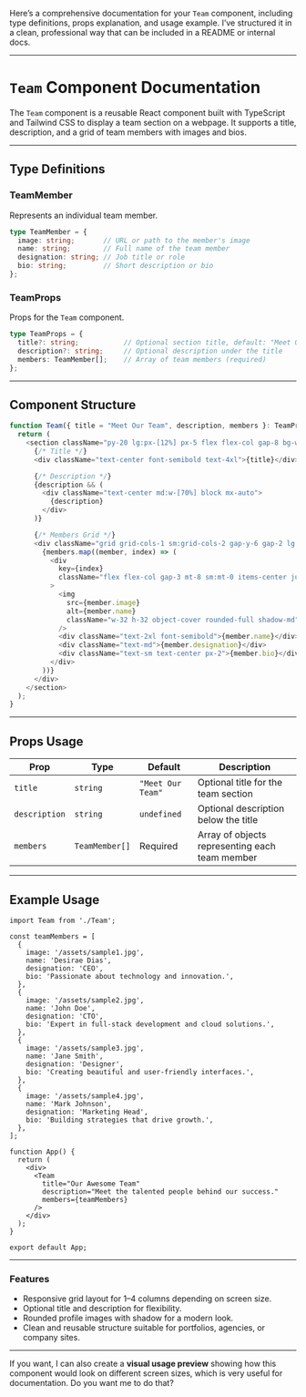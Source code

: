 Here’s a comprehensive documentation for your `Team` component, including type definitions, props explanation, and usage example. I’ve structured it in a clean, professional way that can be included in a README or internal docs.

---

# `Team` Component Documentation

The `Team` component is a reusable React component built with TypeScript and Tailwind CSS to display a team section on a webpage. It supports a title, description, and a grid of team members with images and bios.

---

## **Type Definitions**

### **TeamMember**

Represents an individual team member.

```ts
type TeamMember = {
  image: string;       // URL or path to the member's image
  name: string;        // Full name of the team member
  designation: string; // Job title or role
  bio: string;         // Short description or bio
};
```

### **TeamProps**

Props for the `Team` component.

```ts
type TeamProps = {
  title?: string;           // Optional section title, default: "Meet Our Team"
  description?: string;     // Optional description under the title
  members: TeamMember[];    // Array of team members (required)
};
```

---

## **Component Structure**

```ts
function Team({ title = "Meet Our Team", description, members }: TeamProps) {
  return (
    <section className="py-20 lg:px-[12%] px-5 flex flex-col gap-8 bg-website-background text-website-foreground">
      {/* Title */}
      <div className="text-center font-semibold text-4xl">{title}</div>

      {/* Description */}
      {description && (
        <div className="text-center md:w-[70%] block mx-auto">
          {description}
        </div>
      )}

      {/* Members Grid */}
      <div className="grid grid-cols-1 sm:grid-cols-2 gap-y-6 gap-2 lg:grid-cols-4 sm:px-5 mt-10">
        {members.map((member, index) => (
          <div
            key={index}
            className="flex flex-col gap-3 mt-8 sm:mt-0 items-center justify-center"
          >
            <img
              src={member.image}
              alt={member.name}
              className="w-32 h-32 object-cover rounded-full shadow-md"
            />
            <div className="text-2xl font-semibold">{member.name}</div>
            <div className="text-md">{member.designation}</div>
            <div className="text-sm text-center px-2">{member.bio}</div>
          </div>
        ))}
      </div>
    </section>
  );
}
```

---

## **Props Usage**

| Prop          | Type           | Default           | Description                                    |
| ------------- | -------------- | ----------------- | ---------------------------------------------- |
| `title`       | `string`       | `"Meet Our Team"` | Optional title for the team section            |
| `description` | `string`       | `undefined`       | Optional description below the title           |
| `members`     | `TeamMember[]` | Required          | Array of objects representing each team member |

---

## **Example Usage**

```tsx
import Team from './Team';

const teamMembers = [
  {
    image: '/assets/sample1.jpg',
    name: 'Desirae Dias',
    designation: 'CEO',
    bio: 'Passionate about technology and innovation.',
  },
  {
    image: '/assets/sample2.jpg',
    name: 'John Doe',
    designation: 'CTO',
    bio: 'Expert in full-stack development and cloud solutions.',
  },
  {
    image: '/assets/sample3.jpg',
    name: 'Jane Smith',
    designation: 'Designer',
    bio: 'Creating beautiful and user-friendly interfaces.',
  },
  {
    image: '/assets/sample4.jpg',
    name: 'Mark Johnson',
    designation: 'Marketing Head',
    bio: 'Building strategies that drive growth.',
  },
];

function App() {
  return (
    <div>
      <Team
        title="Our Awesome Team"
        description="Meet the talented people behind our success."
        members={teamMembers}
      />
    </div>
  );
}

export default App;
```

---

### **Features**

* Responsive grid layout for 1–4 columns depending on screen size.
* Optional title and description for flexibility.
* Rounded profile images with shadow for a modern look.
* Clean and reusable structure suitable for portfolios, agencies, or company sites.

---

If you want, I can also create a **visual usage preview** showing how this component would look on different screen sizes, which is very useful for documentation. Do you want me to do that?
